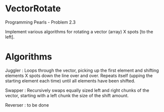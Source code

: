 VectorRotate
============

Programming Pearls - Problem 2.3

Implement various algorithms for rotating a vector (array) X spots [to the left].


Algorithms
==========

Juggler
: Loops through the vector, picking up the first element and shifting elements X spots down the line over and over. Repeats itself (upping the starting element each time) until all elements have been shifted.

Swapper
: Recursively swaps equally sized left and right chunks of the vector, starting with a left chunk the size of the shift amount.

Reverser
: to be done
